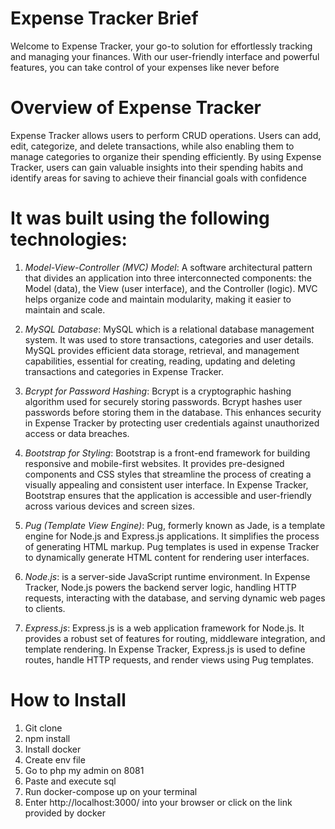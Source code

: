 # Expense Tracker Brief

Welcome to Expense Tracker, your go-to solution for effortlessly tracking and managing your finances. With our user-friendly interface and powerful features, you can take control of your expenses like never before

# Overview of Expense Tracker

Expense Tracker allows users to perform CRUD operations. Users can add, edit, categorize, and delete transactions, while also enabling them to manage categories to organize their spending efficiently. By using Expense Tracker, users can gain valuable insights into their spending habits and identify areas for saving to achieve their financial goals with confidence

# It was built using the following technologies:

1. _Model-View-Controller (MVC) Model_: A software architectural pattern that divides an application into three interconnected components: the Model (data), the View (user interface), and the Controller (logic). MVC helps organize code and maintain modularity, making it easier to maintain and scale.

2. _MySQL Database_: MySQL which is a relational database management system. It was used to store transactions, categories and user details. MySQL provides efficient data storage, retrieval, and management capabilities, essential for creating, reading, updating and deleting transactions and categories in Expense Tracker.

3. _Bcrypt for Password Hashing_: Bcrypt is a cryptographic hashing algorithm used for securely storing passwords. Bcrypt hashes user passwords before storing them in the database. This enhances security in Expense Tracker by protecting user credentials against unauthorized access or data breaches.

4. _Bootstrap for Styling_: Bootstrap is a front-end framework for building responsive and mobile-first websites. It provides pre-designed components and CSS styles that streamline the process of creating a visually appealing and consistent user interface. In Expense Tracker, Bootstrap ensures that the application is accessible and user-friendly across various devices and screen sizes.

5. _Pug (Template View Engine)_: Pug, formerly known as Jade, is a template engine for Node.js and Express.js applications. It simplifies the process of generating HTML markup. Pug templates is used in expense Tracker to dynamically generate HTML content for rendering user interfaces.

6. _Node.js_: is a server-side JavaScript runtime environment. In Expense Tracker, Node.js powers the backend server logic, handling HTTP requests, interacting with the database, and serving dynamic web pages to clients.

7. _Express.js_: Express.js is a web application framework for Node.js. It provides a robust set of features for routing, middleware integration, and template rendering. In Expense Tracker, Express.js is used to define routes, handle HTTP requests, and render views using Pug templates.

# How to Install

1. Git clone
2. npm install
3. Install docker
4. Create env file
5. Go to php my admin on 8081
6. Paste and execute sql
7. Run docker-compose up on your terminal
8. Enter http://localhost:3000/ into your browser or click on the link provided by docker
